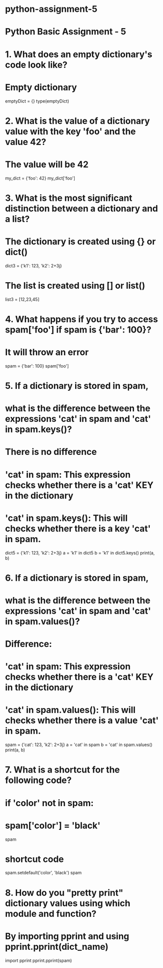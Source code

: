 # python-assignment-5
# Python Basic Assignment - 5
# 1. What does an empty dictionary's code look like?
# Empty dictionary
emptyDict = {}
type(emptyDict)

# 2. What is the value of a dictionary value with the key 'foo' and the value 42?
# The value will be 42
my_dict = {'foo': 42}
my_dict['foo']

# 3. What is the most significant distinction between a dictionary and a list?
# The dictionary is created using {} or dict()
dict3 = {'k1': 123, 'k2': 2+3j}

# The list is created using [] or list()
list3 = [12,23,45]

# 4. What happens if you try to access spam['foo'] if spam is {'bar': 100}?
# It will throw an error

spam = {'bar': 100}
spam['foo']

# 5. If a dictionary is stored in spam, 
# what is the difference between the expressions 'cat' in spam and 'cat' in spam.keys()?
# There is no difference
# 'cat' in spam: This expression checks whether there is a 'cat' KEY in the dictionary
# 'cat' in spam.keys(): This will checks whether there is a key 'cat' in spam.

dict5 = {'k1': 123, 'k2': 2+3j}
a = 'k1' in dict5
b = 'k1' in dict5.keys()
print(a, b)

# 6. If a dictionary is stored in spam,
# what is the difference between the expressions 'cat' in spam and 'cat' in spam.values()?

# Difference:
# 'cat' in spam: This expression checks whether there is a 'cat' KEY in the dictionary
# 'cat' in spam.values(): This will checks whether there is a value 'cat' in spam.

spam = {'cat': 123, 'k2': 2+3j}
a = 'cat' in spam
b = 'cat' in spam.values()
print(a, b)

# 7. What is a shortcut for the following code?
# if 'color' not in spam:
# spam['color'] = 'black'

spam
# shortcut code 
spam.setdefault('color', 'black')
spam

# 8. How do you "pretty print" dictionary values using which module and function?
# By importing pprint and using pprint.pprint(dict_name)

import pprint
pprint.pprint(spam)
